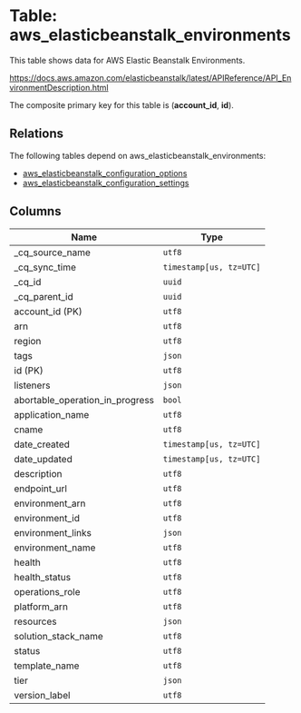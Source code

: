 # Table: aws_elasticbeanstalk_environments

This table shows data for AWS Elastic Beanstalk Environments.

https://docs.aws.amazon.com/elasticbeanstalk/latest/APIReference/API_EnvironmentDescription.html

The composite primary key for this table is (**account_id**, **id**).

## Relations

The following tables depend on aws_elasticbeanstalk_environments:
  - [aws_elasticbeanstalk_configuration_options](aws_elasticbeanstalk_configuration_options)
  - [aws_elasticbeanstalk_configuration_settings](aws_elasticbeanstalk_configuration_settings)

## Columns

| Name          | Type          |
| ------------- | ------------- |
|_cq_source_name|`utf8`|
|_cq_sync_time|`timestamp[us, tz=UTC]`|
|_cq_id|`uuid`|
|_cq_parent_id|`uuid`|
|account_id (PK)|`utf8`|
|arn|`utf8`|
|region|`utf8`|
|tags|`json`|
|id (PK)|`utf8`|
|listeners|`json`|
|abortable_operation_in_progress|`bool`|
|application_name|`utf8`|
|cname|`utf8`|
|date_created|`timestamp[us, tz=UTC]`|
|date_updated|`timestamp[us, tz=UTC]`|
|description|`utf8`|
|endpoint_url|`utf8`|
|environment_arn|`utf8`|
|environment_id|`utf8`|
|environment_links|`json`|
|environment_name|`utf8`|
|health|`utf8`|
|health_status|`utf8`|
|operations_role|`utf8`|
|platform_arn|`utf8`|
|resources|`json`|
|solution_stack_name|`utf8`|
|status|`utf8`|
|template_name|`utf8`|
|tier|`json`|
|version_label|`utf8`|